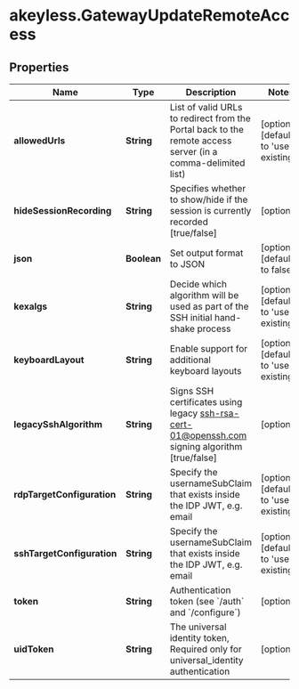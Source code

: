 # akeyless.GatewayUpdateRemoteAccess

## Properties

Name | Type | Description | Notes
------------ | ------------- | ------------- | -------------
**allowedUrls** | **String** | List of valid URLs to redirect from the Portal back to the remote access server (in a comma-delimited list) | [optional] [default to &#39;use-existing&#39;]
**hideSessionRecording** | **String** | Specifies whether to show/hide if the session is currently recorded [true/false] | [optional] 
**json** | **Boolean** | Set output format to JSON | [optional] [default to false]
**kexalgs** | **String** | Decide which algorithm will be used as part of the SSH initial hand-shake process | [optional] [default to &#39;use-existing&#39;]
**keyboardLayout** | **String** | Enable support for additional keyboard layouts | [optional] [default to &#39;use-existing&#39;]
**legacySshAlgorithm** | **String** | Signs SSH certificates using legacy ssh-rsa-cert-01@openssh.com signing algorithm [true/false] | [optional] 
**rdpTargetConfiguration** | **String** | Specify the usernameSubClaim that exists inside the IDP JWT, e.g. email | [optional] [default to &#39;use-existing&#39;]
**sshTargetConfiguration** | **String** | Specify the usernameSubClaim that exists inside the IDP JWT, e.g. email | [optional] [default to &#39;use-existing&#39;]
**token** | **String** | Authentication token (see &#x60;/auth&#x60; and &#x60;/configure&#x60;) | [optional] 
**uidToken** | **String** | The universal identity token, Required only for universal_identity authentication | [optional] 


